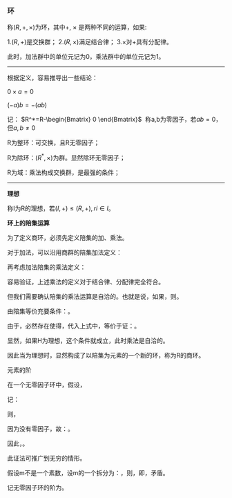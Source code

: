 ### 环​
称$(R,+,\times)$为环，其中+, $\times$ 是两种不同的运算，如果:

1.$(R,+)$是交换群；
2.$(R,\times)$满足结合律；
3.$\times$对+具有分配律。

此时，加法群中的单位元记为0，乘法群中的单位元记为1。


---
根据定义，容易推导出一些结论：

$0\times a = 0$

$(-a)b=-(ab)$

记：
$R^*=R-\begin{Bmatrix} 0 \end{Bmatrix}$
 称a,b为零因子，若$ab=0$，但$a,b\neq 0$

R为整环：可交换，且R无零因子；

R为除环：$(R^*,\times)$为群。显然除环无零因子；

R为域：乘法构成交换群，是最强的条件；

---

**理想**

称I为R的理想，若$(I,+)\leq (R,+),ri\in I$。

**环上的陪集运算**

为了定义商环，必须先定义陪集的加、乘法。

对于加法，可以沿用商群的陪集加法定义：

再考虑加法陪集的乘法定义：

容易验证，上述乘法的定义对于结合律、分配律完全符合。

但我们需要确认陪集的乘法运算是自洽的。也就是说，如果，则。

由陪集等价充要条件：。

由于，必然存在使得，代入上式中，等价于证：。

显然，如果H为理想，这个条件就成立，此时乘法是自洽的。

因此当为理想时，显然构成了以陪集为元素的一个新的环，称为R的商环。

元素的阶

在一个无零因子环中，假设，

记：

则，

因为没有零因子，故：。

因此，。

此证法可推广到无穷的情形。

假设m不是一个素数，设m的一个拆分为：，则，即，矛盾。

记无零因子环的阶为。


​